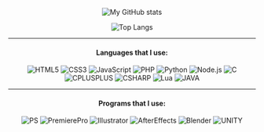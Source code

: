 <div align='center'>

![My GitHub stats](https://github-readme-stats.vercel.app/api?username=respunn&theme=omni&show_icons=true)

![Top Langs](https://github-readme-stats.vercel.app/api/top-langs/?username=respuNN&layout=compact)
<hr>

#### Languages that I use:
![HTML5](https://img.shields.io/badge/-HTML5-222222?style=flat&logo=html5)
![CSS3](https://img.shields.io/badge/-CSS3-222222?style=flat&logo=css3)
![JavaScript](https://img.shields.io/badge/-JavaScript-222222?style=flat&logo=javascript)
 ![PHP](https://img.shields.io/badge/-PHP-222222?style=flat&logo=php)
![Python](https://img.shields.io/badge/-Python-222222?style=flat&logo=python)
![Node.js](https://img.shields.io/badge/-Node.js-222222?style=flat&logo=node.js)
![C](https://img.shields.io/badge/-C-222222?style=flat&logo=c)
![CPLUSPLUS](https://img.shields.io/badge/-C++-222222?style=flat&logo=cplusplus)
![CSHARP](https://img.shields.io/badge/-C%20Sharp-222222?style=flat&logo=csharp)
![Lua](https://img.shields.io/badge/-Lua-222222?style=flat&logo=lua)
 ![JAVA](https://img.shields.io/badge/-Java-222222?style=flat&logo=java)
<hr>

#### Programs that I use:
![PS](https://img.shields.io/badge/-Photoshop-222222?style=flat&logo=adobephotoshop)
![PremierePro](https://img.shields.io/badge/-Premiere%20Pro-222222?style=flat&logo=adobepremierepro)
![Illustrator](https://img.shields.io/badge/-Illustrator-222222?style=flat&logo=adobeillustrator)
![AfterEffects](https://img.shields.io/badge/-After%20Effects-222222?style=flat&logo=adobeaftereffects)
![Blender](https://img.shields.io/badge/-Blender-222222?style=flat&logo=blender)
![UNITY](https://img.shields.io/badge/-Unity-222222?style=flat&logo=unity)  
</div>
